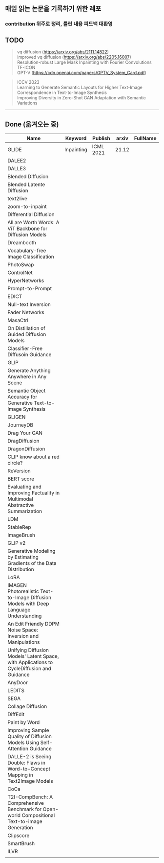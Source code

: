 ## 매일 읽는 논문을 기록하기 위한 레포
### contribution 위주로 정리, 틀린 내용 피드백 대환영

## TODO
> vq diffusion (https://arxiv.org/abs/2111.14822) </br>
> Improved vq diffusion (https://arxiv.org/abs/2205.16007) </br>
> Resolution-robust Large Mask Inpainting with Fourier Convolutions </br>
> TF-ICON </br>
> GPT-V (https://cdn.openai.com/papers/GPTV_System_Card.pdf)  </br>

> ICCV 2023 </br>
> Learning to Generate Semantic Layouts
for Higher Text-Image Correspondence in Text-to-Image Synthesis </br>
> Improving Diversity in Zero-Shot GAN Adaptation with Semantic Variations </br>
> 

------
## Done (옮겨오는 중)
| Name                                                                                           | Keyword    | Publish   | arxiv | FullName |
|------------------------------------------------------------------------------------------------|------------|-----------|-------|----------|
| GLIDE                                                                                          | Inpainting | ICML 2021 | 21.12 |          |
| DALEE2                                                                                         |            |           |       |          |
| DALLE3                                                                                         |            |           |       |          |
| Blended Diffusion                                                                              |            |           |       |          |
| Blended Latente Diffusion                                                                      |            |           |       |          |
| text2live                                                                                      |            |           |       |          |
| zoom-to-inpaint                                                                                |            |           |       |          |
| Differential Diffusion                                                                         |            |           |       |          |
| All are Worth Words: A ViT Backbone for Diffusion Models                                       |            |           |       |          |
| Dreambooth                                                                                     |            |           |       |          |
| Vocabulary-free Image Classification                                                           |            |           |       |          |   
| PhotoSwap                                                                                      |            |           |       |          |
| ControlNet                                                                                     |            |           |       |          |
| HyperNetworks                                                                                  |            |           |       |          |
| Prompt-to-Prompt                                                                               |            |           |       |          |
| EDICT                                                                                          |            |           |       |          |
| Null-text Inversion                                                                            |            |           |       |          |
| Fader Networks                                                                                 |            |           |       |          |
| MasaCtrl                                                                                       |            |           |       |          |
| On Distillation of Guided Diffusion Models                                                     |            |           |       |          |
| Classifier-Free Diffusoin Guidance                                                             |            |           |       |          |
| GLIP                                                                                           |            |           |       |          |
| Generate Anything Anywhere in Any Scene                                                        |            |           |       |          |
| Semantic Object Accuracy for Generative Text-to-Image Synthesis                                |            |           |       |          |
| GLIGEN                                                                                         |            |           |       |          |
| JourneyDB                                                                                      |            |           |       |          |
| Drag Your GAN                                                                                  |            |           |       |          |
| DragDiffusion                                                                                  |            |           |       |          |
| DragonDiffusion                                                                                |            |           |       |          |
| CLIP know about a red circle?                                                                  |            |           |       |          |
| ReVersion                                                                                      |            |           |       |          |
| BERT score                                                                                     |            |           |       |          |
| Evaluating and Improving Factuality in Multimodal Abstractive Summarization                    |            |           |       |          |
| LDM                                                                                            |            |           |       |          |
| StableRep                                                                                      |            |           |       |          |
| ImageBrush                                                                                     |            |           |       |          |
| GLIP v2                                                                                        |            |           |       |          |
| Generative Modeling by Estimating Gradients of the Data Distribution                           |            |           |       |          |
| LoRA                                                                                           |            |           |       |          |
| IMAGEN</br>Photorealistic Text-to-Image Diffusion Models with Deep Language Understanding      |            |           |       |          |
| An Edit Friendly DDPM Noise Space: Inversion and Manipulations                                 |            |           |       |          |
| Unifying Diffusion Models' Latent Space, with Applications to CycleDiffusion and Guidance      |            |           |       |          |
| AnyDoor                                                                                        |            |           |       |          |
| LEDITS                                                                                         |            |           |       |          |
| SEGA                                                                                           |            |           |       |          |
| Collage Diffusion                                                                              |            |           |       |          |
| DiffEdit                                                                                       |            |           |       |          |
| Paint by Word                                                                                  |            |           |       |          |
| Improving Sample Quality of Diffusion Models Using Self-Attention Guidance                     |            |           |       |          |
| DALLE-2 is Seeing Double: Flaws in Word-to-Concept Mapping in Text2Image Models                |            |           |       |          |
| CoCa                                                                                           |            |           |       |          |
| T2I-CompBench: A Comprehensive Benchmark for Open-world Compositional Text-to-image Generation |            |           |       |          |
| Clipscore                                                                                      |            |           |       |          |
| SmartBrush                                                                                     |            |           |       |          |
| ILVR                                                                                           |            |           |       |          |
|                                                                                                |            |           |       |          |

